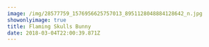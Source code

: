 ```yaml
---
image: /img/28577759_1576956625757013_8951128048884128642_n.jpg
showonlyimage: true
title: Flaming Skulls Bunny
date: 2018-03-04T22:00:39.871Z
---
```


